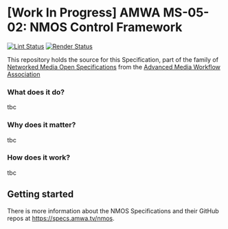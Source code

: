 # \[Work In Progress\] AMWA MS-05-02: NMOS Control Framework

[![Lint Status](https://github.com/AMWA-TV/ms-05-02/workflows/Lint/badge.svg)](https://github.com/AMWA-TV/ms-05-02/actions?query=workflow%3ALint)
[![Render Status](https://github.com/AMWA-TV/ms-05-02/workflows/Render/badge.svg)](https://github.com/AMWA-TV/ms-05-02/actions?query=workflow%3ARender)

This repository holds the source for this Specification, part of the family of [Networked Media Open Specifications](https://specs.amwa.tv/nmos) from the [Advanced Media Workflow Association](https://amwa.tv)

<!-- INTRO-START -->

### What does it do?

tbc

### Why does it matter?

tbc

### How does it work?

tbc

<!-- INTRO-END -->

## Getting started

There is more information about the NMOS Specifications and their GitHub repos at <https://specs.amwa.tv/nmos>.
